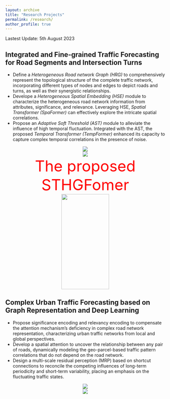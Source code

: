 ```yaml
---
layout: archive
title: "Research Projects"
permalink: /research/
author_profile: true
---
```

Lastest Update: 5th August 2023&nbsp; 

## Integrated and Fine-grained Traffic Forecasting for Road Segments and Intersection Turns

- Define a *Heterogeneous Road network Graph (HRG)* to comprehensively represent the topological structure of the complete traffic network, incorporating different types of nodes and edges to depict roads and turns, as well as their synergistic relationships.
- Develope a *Heterogeneous Spatial Embedding (HSE)* module to characterize the heterogeneous road network information from attributes, significance, and relevance. Leveraging HSE, *Spatial Transformer (SpaFormer)* can effectively explore the intricate spatial correlations.
- Propose an *Adaptive Soft Threshold (AST)* module to alleviate the influence of high temporal fluctuation. Integrated with the AST, the proposed *Temporal Transformer (TempFormer)* enhanced its capacity to capture complex temporal correlations in the presence of noise.
  
<center>
<img src="/homepage/images/STHG1.png">
</center>
<center>
<img src="/homepage//images/STHG3.png">
</center>

<center>
<font color='red'><font size=14>The proposed STHGFomer</font></font>
</center>

<center>
<img src="/homepage/images/STHG2.png" class="floatpic" width="150" height="300">
</center>

## Complex Urban Traffic Forecasting based on Graph Representation and Deep Learning

- Propose significance encoding and relevancy encoding to compensate the attention mechanism’s deficiency in complex road network representation, characterizing urban traffic networks from local and global perspectives.
- Develop a spatial attention to uncover the relationship between any pair of roads, dynamically modeling the geo-parcel-based traffic pattern correlations that do not depend on the road network.
- Design a multi-scale residual perception (MRP) based on shortcut connections to reconcile the competing influences of long-term periodicity and short-term variability, placing an emphasis on the fluctuating traffic states.

<center>
<img src="/homepage/images/FAST1.png">
</center>
<center>
<img src="/homepage/images/FAST2.png">
</center>





